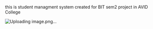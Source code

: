 this is student managment system created for BIT sem2 project in AVID College

![Uploading image.png…]()


